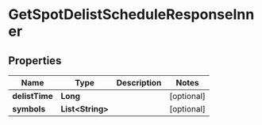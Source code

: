 

# GetSpotDelistScheduleResponseInner


## Properties

| Name | Type | Description | Notes |
|------------ | ------------- | ------------- | -------------|
|**delistTime** | **Long** |  |  [optional] |
|**symbols** | **List&lt;String&gt;** |  |  [optional] |



